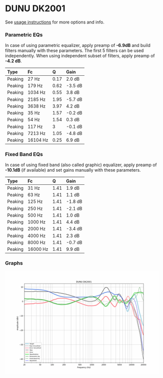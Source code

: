 # DUNU DK2001
See [usage instructions](https://github.com/jaakkopasanen/AutoEq#usage) for more options and info.

### Parametric EQs
In case of using parametric equalizer, apply preamp of **-6.9dB** and build filters manually
with these parameters. The first 5 filters can be used independently.
When using independent subset of filters, apply preamp of **-4.2 dB**.

| Type    | Fc       |    Q | Gain    |
|:--------|:---------|:-----|:--------|
| Peaking | 27 Hz    | 0.17 | 2.0 dB  |
| Peaking | 179 Hz   | 0.62 | -3.5 dB |
| Peaking | 1034 Hz  | 0.55 | 3.8 dB  |
| Peaking | 2185 Hz  | 1.95 | -5.7 dB |
| Peaking | 3638 Hz  | 3.97 | 4.2 dB  |
| Peaking | 35 Hz    | 1.57 | -0.2 dB |
| Peaking | 54 Hz    | 1.54 | 0.3 dB  |
| Peaking | 117 Hz   | 3    | -0.1 dB |
| Peaking | 7213 Hz  | 1.05 | -4.8 dB |
| Peaking | 16104 Hz | 0.25 | 6.9 dB  |

### Fixed Band EQs
In case of using fixed band (also called graphic) equalizer, apply preamp of **-10.1dB**
(if available) and set gains manually with these parameters.

| Type    | Fc       |    Q | Gain    |
|:--------|:---------|:-----|:--------|
| Peaking | 31 Hz    | 1.41 | 1.9 dB  |
| Peaking | 63 Hz    | 1.41 | 1.1 dB  |
| Peaking | 125 Hz   | 1.41 | -1.8 dB |
| Peaking | 250 Hz   | 1.41 | -2.1 dB |
| Peaking | 500 Hz   | 1.41 | 1.0 dB  |
| Peaking | 1000 Hz  | 1.41 | 4.4 dB  |
| Peaking | 2000 Hz  | 1.41 | -3.4 dB |
| Peaking | 4000 Hz  | 1.41 | 2.3 dB  |
| Peaking | 8000 Hz  | 1.41 | -0.7 dB |
| Peaking | 16000 Hz | 1.41 | 9.9 dB  |

### Graphs
![](./DUNU%20DK2001.png)